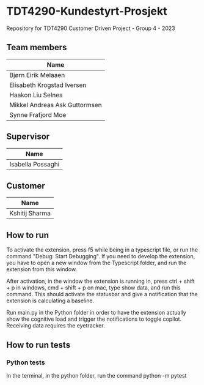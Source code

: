 # TDT4290-Kundestyrt-Prosjekt

Repository for TDT4290 Customer Driven Project - Group 4 - 2023

## Team members

| Name                          |
| ----------------------------- |
| Bjørn Eirik Melaaen           |
| Elisabeth Krogstad Iversen    |
| Haakon Liu Selnes             |
| Mikkel Andreas Ask Guttormsen |
| Synne Frafjord Moe            |

## Supervisor

| Name              |
| ----------------- |
| Isabella Possaghi |

## Customer

| Name           |
| -------------- |
| Kshitij Sharma |

## How to run

To activate the extension, press f5 while being in a typescript file, or run the command "Debug: Start Debugging". If you need to develop the extension, you have to open a new window from the Typescript folder, and run the extension from this window.

After activation, in the window the extension is running in, press ctrl + shift + p in windows, cmd + shift + p on mac, type show data, and run this command. This should activate the statusbar and give a notification that the extension is calculating a baseline.

Run main.py in the Python folder in order to have the extension actually show the cognitive load and trigger the notifications to toggle copilot. Receiving data requires the eyetracker.

## How to run tests

### Python tests

In the terminal, in the python folder, run the command python -m pytest
